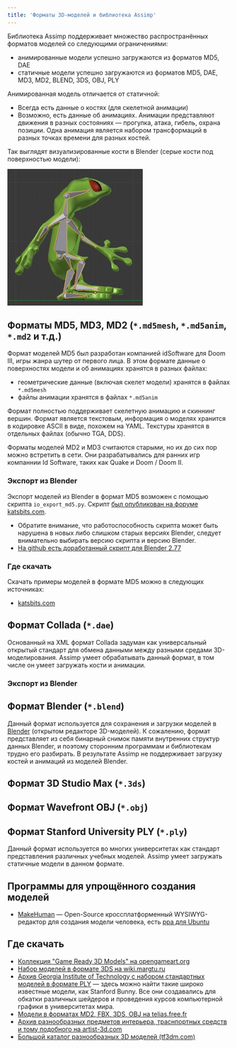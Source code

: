 ```yaml
---
title: 'Форматы 3D-моделей и библиотека Assimp'
---
```


Библиотека Assimp поддерживает множество распространённых форматов моделей со следующими ограничениями:

- анимированные модели успешно загружаются из форматов MD5, DAE
- статичные модели успешно загружаются из форматов MD5, DAE, MD3, MD2, BLEND, 3DS, OBJ, PLY

Анимированная модель отличается от статичной:

- Всегда есть данные о костях (для скелетной анимации)
- Возможно, есть данные об анимациях. Анимации представляют движения в разных состояниях &mdash; прогулка, атака, гибель, охрана позиции. Одна анимация является набором трансформаций в разных точках времени для разных костей.

Так выглядят визуализированные кости в Blender (серые кости под поверхностью модели):

![](figures/WalkingFrog.jpg)

## Форматы MD5, MD3, MD2 (`*.md5mesh`, `*.md5anim`, `*.md2` и т.д.)

Формат моделей MD5 был разработан компанией idSoftware для Doom III, игры жанра шутер от первого лица. В этом формате данные о поверхностях модели и об анимациях хранятся в разных файлах:

- геометрические данные (включая скелет модели) хранятся в файлах `*.md5mesh`
- файлы анимации хранятся в файлах `*.md5anim`

Формат полностью поддерживает скелетную анимацию и скиннинг вершин. Формат является текстовым, информация о моделях хранится в кодировке ASCII в виде, похожем на YAML. Текстуры хранятся в отдельных файлах (обычно TGA, DDS).

Форматы моделей MD2 и MD3 считаются старыми, но их до сих пор можно встретить в сети. Они разрабатывались для ранних игр компаннии Id Software, таких как Quake и Doom / Doom II.

### Экспорт из Blender

Экспорт моделей из Blender в формат MD5 возможен с помощью скрипта `io_export_md5.py`. Скрипт [был опубликован на форуме katsbits.com](http://www.katsbits.com/smforum/index.php?topic=167.0).

- Обратите внимание, что работоспособность скрипта может быть нарушена в новых либо слишком старых версиях Blender, следует внимательно выбирать версию скрипта и версию Blender.
- [На github есть доработанный скрипт для Blender 2.77](https://github.com/pink-vertex/blender_addon_md5)

### Где скачать

Скачать примеры моделей в формате MD5 можно в следующих источниках:

- [katsbits.com](http://www.katsbits.com/download/models/#md5)

## Формат Collada (`*.dae`)

Основанный на XML формат Collada задуман как универсальный открытый стандарт для обмена данными между разными средами 3D-моделирования. Assimp умеет обрабатывать данный формат, в том числе он умеет загружать кости и анимации.

### Экспорт из Blender

## Формат Blender (`*.blend`)

Данный формат используется для сохранения и загрузки моделей в [Blender](https://www.blender.org/) (открытом редакторе 3D-моделей). К сожалению, формат представляет из себя бинарный снимок памяти внутренних структур данных Blender, и поэтому сторонним программам и библиотекам трудно его разбирать. В результате Assimp не поддерживает загрузку костей и анимаций из моделей Blender.

## Формат 3D Studio Max (`*.3ds`)

## Формат Wavefront OBJ (`*.obj`)

## Формат Stanford University PLY (`*.ply`)

Данный формат используется во многих университетах как стандарт представления различных учебных моделей. Assimp умеет загружать статичные модели в данном формате.

## Программы для упрощённого создания моделей

- [MakeHuman](http://www.makehuman.org/) &mdash; Open-Source кроссплатформенный WYSIWYG-редактор для создания модели человека, есть [ppa для Ubuntu](https://launchpad.net/~makehuman-official/+archive/ubuntu/makehuman-11x)

## Где скачать

- [Коллекция "Game Ready 3D Models" на opengameart.org](http://opengameart.org/content/game-ready-3d-models)
- [Набор моделей в формате 3DS на wiki.margtu.ru](http://wiki.margtu.ru/index.php?wakka=HomePage/20092010/Komp%27juternajaGrafika/3dmodels&show_files=1#files)
- [Архив Georgia Institute of Technology с набором стандартных моделей в формате PLY](http://www.cc.gatech.edu/projects/large_models/) &mdash; здесь можно найти такие широко известные модели, как Stanford Bunny. Все они создавались для обкатки различных шейдеров и проведения курсов компьютерной графики в университетах мира.
- [Модели в форматах MD2, FBX, 3DS, OBJ на telias.free.fr](http://telias.free.fr/Models_menu.html)
- [Архив разнообразных предметов интерьера, траснпортных средств и тому подобного на artist-3d.com](http://artist-3d.com/)
- [Большой каталог разнообразных 3D моделей (tf3dm.com)](http://tf3dm.com/)
